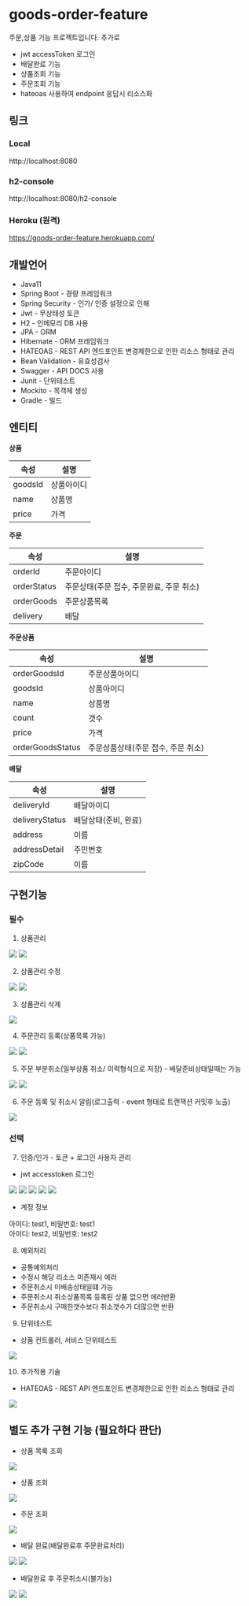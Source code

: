 
# goods-order-feature

주문,상품 기능 프로젝트입니다.
추가로
* jwt accessToken 로그인
* 배달완료 기능
* 상품조회 기능
* 주문조회 기능
* hateoas 사용하여 endpoint 응답시 리소스화


## 링크

### Local
http://localhost:8080

### h2-console
http://localhost:8080/h2-console

### Heroku (원격)
https://goods-order-feature.herokuapp.com/


## 개발언어

* Java11
* Spring Boot - 경량 프레임워크
* Spring Security - 인가/ 인증 설정으로 인해
* Jwt - 무상태성 토큰
* H2 - 인메모리 DB 사용
* JPA - ORM
* Hibernate - ORM 프레임워크
* HATEOAS - REST API 엔드포인트 변경제한으로 인한 리소스 형태로 관리
* Bean Validation - 유효성검사
* Swagger - API DOCS 사용
* Junit - 단위테스트
* Mockito - 목객체 생성
* Gradle - 빌드


## 엔티티
**상품**

|속성|설명|
|----|-----|
| goodsId | 상품아이디 |
| name | 상품명 |
| price | 가격 |

**주문**

|속성|설명|
|----|-----|
| orderId | 주문아이디 |
| orderStatus | 주문상태(주문 접수, 주문완료, 주문 취소) |
| orderGoods | 주문상품목록 |
| delivery |  배달 |

**주문상품**

|속성|설명|
|----|-----|
| orderGoodsId | 주문상품아이디 |
| goodsId | 상품아이디 |
| name | 상품명 |
| count |  갯수 |
| price | 가격 |
| orderGoodsStatus | 주문상품상태(주문 접수, 주문 취소) |

**배달**

|속성|설명|
|----|-----|
| deliveryId | 배달아이디 |
| deliveryStatus | 배달상태(준비, 완료) |
| address | 이름 |
| addressDetail | 주민번호 |
| zipCode | 이름 |


## 구현기능

### 필수 
1. 상품관리 

<img src=".img/0006.jpg">
<img src=".img/0007.jpg">

2. 상품관리 수정

<img src=".img/0010.jpg">
<img src=".img/0011.jpg">

3. 상품관리 삭제

<img src=".img/0012.jpg">

4. 주문관리 등록(상품목록 가능)

<img src=".img/0013.jpg">
<img src=".img/0014.jpg">

5. 주문 부분취소(일부상품 취소/ 이력형식으로 저장) - 배달준비상태일때는 가능

<img src=".img/0016.jpg">
<img src=".img/0017.jpg">

6. 주문 등록 및 취소시 알림(로그출력 - event 형태로 트랜잭션 커밋후 노출)

<img src=".img/0022.jpg">

### 선택

7. 인증/인가 - 토큰 + 로그인 사용자 관리
* jwt accesstoken 로그인

<img src=".img/0001.jpg">
<img src=".img/0002.jpg">
<img src=".img/0003.jpg">
<img src=".img/0004.jpg">
<img src=".img/0005.jpg">

* 계정 정보

아이디: test1, 비밀번호: test1<br>
아이디: test2, 비밀번호: test2


8. 예외처리
* 공통예외처리
* 수정시 해당 리소스 미존재시 에러
* 주문취소시 미배송상태일떄 가능
* 주문취소시 취소상품목록 등록된 상품 없으면 에러반환
* 주문취소시 구매한갯수보다 취소갯수가 더많으면 반환

9. 단위테스트

* 상품 컨트롤러, 서비스 단위테스트

<img src=".img/0023.jpg">

10. 추가적용 기술
    
* HATEOAS - REST API 엔드포인트 변경제한으로 인한 리소스 형태로 관리

<img src=".img/0009.jpg">

## 별도 추가 구현 기능 (필요하다 판단)

* 상품 목록 조회

<img src=".img/0008.jpg">
  
* 상품 조회

<img src=".img/0009.jpg">

* 주문 조회

<img src=".img/0015.jpg">


* 배달 완료(배달완료후 주문완료처리)

<img src=".img/0018.jpg">
<img src=".img/0019.jpg">

* 배달완료 후 주문취소시(불가능)

<img src=".img/0020.jpg">
<img src=".img/0021.jpg">